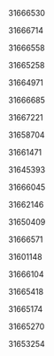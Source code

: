 31666530

31666714

31666558

31665258

31664971

31666685

31667221

31658704

31661471

31645393

31666045

31662146

31650409

31666571

31601148

31666104

31665418

31665174

31665270

31653254

